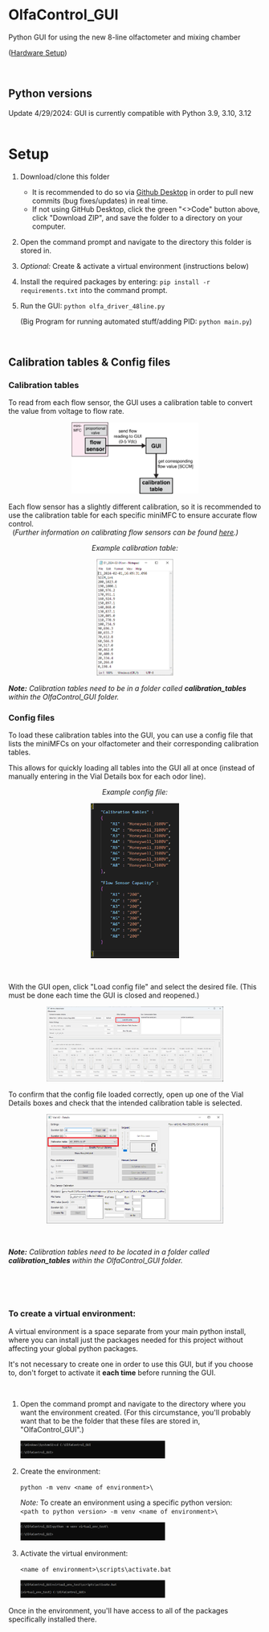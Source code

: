 # OlfaControl_GUI

Python GUI for using the new 8-line olfactometer and mixing chamber  

([Hardware Setup](https://github.com/tooles01/OlfaControl_Electronics))

<br>

## Python versions

Update 4/29/2024: GUI is currently compatible with Python 3.9, 3.10, 3.12  
<br>

# Setup

1. Download/clone this folder
    - It is recommended to do so via [Github Desktop](https://docs.github.com/en/desktop/installing-and-authenticating-to-github-desktop/installing-github-desktop) in order to pull new commits (bug fixes/updates) in real time.
    - If not using GitHub Desktop, click the green "<>Code" button above, click "Download ZIP", and save the folder to a directory on your computer.
2. Open the command prompt and navigate to the directory this folder is stored in.
3. *Optional:* Create & activate a virtual environment (instructions below)
4. Install the required packages by entering: ``` pip install -r requirements.txt ``` into the command prompt.
5. Run the GUI: ```python olfa_driver_48line.py```  
    
    (Big Program for running automated stuff/adding PID: ```python main.py```)

<br>

## Calibration tables & Config files

### Calibration tables

To read from each flow sensor, the GUI uses a calibration table to convert the value from voltage to flow rate.

<p align="center"> <img src="images/Flow Sensor-GUI-Calibration table.png" width="50%"></p>

Each flow sensor has a slightly different calibration, so it is recommended to use the calibration table for each specific miniMFC to ensure accurate flow control.  
&nbsp;&nbsp;(*Further information on calibrating flow sensors can be found [here](https://github.com/tooles01/OlfaControl_Electronics/blob/master/8-line%20Olfactometer/Flow_Sensor_Calibration_Protocol.md).)*

*<p align="center"> *Example calibration table:* </p>*
<p align="center"> <img src="images/setup_GUI_example_calibration_table.png" width="30%"> </p>

***Note:** Calibration tables need to be in a folder called **calibration_tables** within the OlfaControl_GUI folder.*  


### Config files

To load these calibration tables into the GUI, you can use a config file that lists the miniMFCs on your olfactometer and their corresponding calibration tables.  

This allows for quickly loading all tables into the GUI all at once (instead of manually entering in the Vial Details box for each odor line).

*<p align="center"> *Example config file:*  </p>*
<p align="center"> <img src="images/setup_GUI_03_configFile.png" width="35%"> </p>
<br>

With the GUI open, click "Load config file" and select the desired file. (This must be done each time the GUI is closed and reopened.)

<p align="center"> <img src="images/setup_GUI_02_loadConfig.png" width="70%" ></p>

To confirm that the config file loaded correctly, open up one of the Vial Details boxes and check that the intended calibration table is selected.

<p align="center"> <img src="images/setup_GUI_vialDetails.png" width="70%"> </p>
<br>

***Note:** Calibration tables need to be located in a folder called **calibration_tables** within the OlfaControl_GUI folder.*

<!--
# Using the Olfactometer:
- Connect to the olfactometer (Connect to Arduino)
<p align="center"> <img src="images/setup_GUI_01_connect.png" width="70%"> </p>

- Load olfa config (*.json) file.
    - This file is specific to your olfactometer, and contains the names of the calibration tables and maximum capacity for each flow sensor.
    - This step is optional, but allows for quickly loading that information into the GUI all at once, instead of manually entering it for each of the 8 vial lines.

<p align="center"> <img src="images/setup_GUI_02_loadConfig.png" width="70%"> </p>

*<p align="center"> *Example config file:* </p>*
<p align="center"> <img src="images/setup_GUI_03_exampleConfigFile.png" width="35%"> </p>

<br>
-->

<br>
<br>

#
### To create a virtual environment:

A virtual environment is a space separate from your main python install, where you can install just the packages needed for this project without affecting your global python packages.

It's not necessary to create one in order to use this GUI, but if you choose to, don't forget to activate it **each time** before running the GUI.

<br>

1. Open the command prompt and navigate to the directory where you want the environment created. (For this circumstance, you'll probably want that to be the folder that these files are stored in, "OlfaControl_GUI".)

    <img src="images/setup_venv_01.png" width="60%">

2. Create the environment:
    
    ``` python -m venv <name of environment>\ ```  
    
    *Note:* To create an environment using a specific python version:  
    ``` <path to python version> -m venv <name of environment>\ ```  
    
    <img src="images/setup_venv_02.png" width="60%">

3. Activate the virtual environment:  

    ```<name of environment>\scripts\activate.bat```

    <img src="images/setup_venv_03.png" width="60%">

Once in the environment, you'll have access to all of the packages specifically installed there.